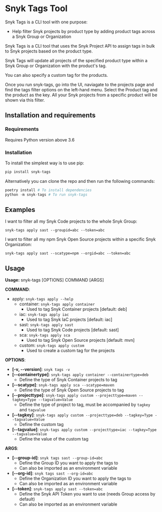# Snyk Tags Tool

Snyk Tags is a CLI tool with one purpose:
- Help filter Snyk projects by product type by adding product tags across a Snyk Group or Organization

Snyk Tags is a CLI tool that uses the Snyk Project API to assign tags in bulk to Snyk projects based on the product type.

Snyk Tags will update all projects of the specified product type within a Snyk Group or Organization with the product's tag.

You can also specify a custom tag for the products.

Once you run snyk-tags, go into the UI, naviagate to the projects page and find the tags filter options on the left-hand menu. Select the Product tag and the product as the key. All your Snyk projects from a specific product will be shown via this filter.

## Installation and requirements

### Requirements

Requires Python version above 3.6

### Installation

To install the simplest way is to use pip:

```bash
pip install snyk-tags
```

Alternatively you can clone the repo and then run the following commands:

```python
poetry install # To install dependencies
python -m snyk-tags # To run snyk-tags
```

## Examples

I want to filter all my Snyk Code projects to the whole Snyk Group:
```
snyk-tags apply sast --groupid=abc --token=abc
```

I want to filter all my npm Snyk Open Source projects within a specific Snyk Organization:
```
snyk-tags apply sast --scatype=npm --orgid=abc --token=abc
```


## Usage

**Usage:** snyk-tags [OPTIONS] COMMAND [ARGS]

**COMMAND**:

- apply: ```snyk-tags apply --help```
  - container: ```snyk-tags apply container```
    - Used to tag Snyk Container projects [default: deb]
  - iac: ```snyk-tags apply iac```
    - Used to tag Snyk IaC projects [default: iac]
  - sast: ```snyk-tags apply sast```
    - Used to tag Snyk Code projects [default: sast]
  - sca: ```snyk-tags apply sca```
    - Used to tag Snyk Open Source projects [default: mvn]
  - custom: ```snyk-tags apply custom```
    - Used to create a custom tag for the projects

**OPTIONS**:

- **[-v, --version]**: ```snyk tags -v```
- **[--containertype]**: ```snyk-tags apply container --containertype=deb```
  - Define the type of Snyk Container projects to tag
- **[--scatype]**: ```snyk-tags apply sca --scatype=maven```
  - Define the type of Snyk Open Source projects to tag
- **[--projecttype]**: ```snyk-tags apply custom --projecttype=maven --tagkey=Type --tagvalue=Value```
  - Define the type of project to tag, must be accompanied by ```tagkey``` and ```tagvalue```
- **[--tagkey]**: ```snyk-tags apply custom --projecttype=deb --tagkey=Type --tagvalue=Value```
  - Define the custom tag
- **[--tagvalue]**: ```snyk-tags apply custom --projecttype=iac --tagkey=Type --tagvalue=Value```
  - Define the value of the custom tag

**ARGS**:

- **[--group-id]**: ```snyk tags sast --group-id=abc```
  - Define the Group ID you want to apply the tags to
  - Can also be imported as an environment variable
- **[--org-id]**: ```snyk tags sast --org-id=abc```
  - Define the Organization ID you want to apply the tags to
  - Can also be imported as an environment variable
- **[--token]**: ```snyk-tags apply sast --token=abc```
  - Define the Snyk API Token you want to use (needs Group access by default)
  - Can also be imported as an environment variable
